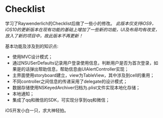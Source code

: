 # Checklist
学习了Raywenderlich的Checklist后做了一些小的修改。
*此版本仅支持iOS9，iOS10的更新版本在现有功能的基础上增加了一些新的功能，UI及布局均有改变，放入了新的项目中，故此版本不再更新！*

基本功能及涉及到的知识点:
* 使用MVC设计模式；
* 通过NSUSerDefaults记录用户登录使用信息，判断用户是否为首次登录，如果是的话弹出帮助信息，帮助信息由UIAlertController实现；
* 主界面使用storyboard建立，view为TableView，其中涉及到cell的重用；
* 不同controller之间信息的传递采用了delegate的设计模式；
* 数据存储使用NSKeyedArchiver归档为.plist文件实现本地化存储；
* 本地通知；
* 集成了qq和微信的SDK，可实现分享到qq和微信；

iOS开发小白一只，求大神轻拍。
